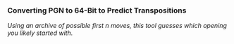 ### Converting PGN to 64-Bit to Predict Transpositions
*Using an archive of possible first $n$ moves, this tool guesses which opening you likely started with.*
